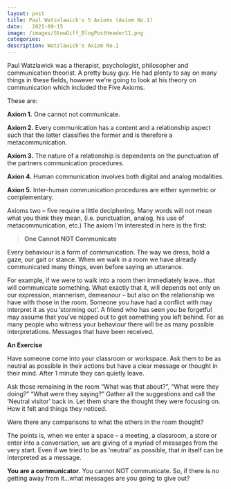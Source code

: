 ```yaml
---
layout: post
title: Paul Watzalawick's 5 Axioms (Axiom No.1)
date:   2021-09-15
image: /images/StewGiff_BlogPostHeader11.png
categories:
description: Watzlawick's Axiom No.1 
---
```

Paul Watzlawick was a therapist, psychologist, philosopher and communication theorist. A pretty busy guy. He had plenty to say on many things in these fields, however we’re going to look at his theory on communication which included the Five Axioms.

These are:

<strong>Axiom 1.</strong>  One cannot not communicate.

<strong>Axiom 2.</strong>  Every communication has a content and a relationship aspect such that the latter classifies the former and is therefore a metacommunication.

<strong>Axiom 3.</strong>  The nature of a relationship is dependents on the punctuation of the partners communication procedures.

<strong>Axion 4.</strong>  Human communication involves both digital and analog modalities.

<strong>Axion 5.</strong> Inter-human communication procedures are either symmetric or complementary.

Axioms two – five require a little deciphering. Many words will not mean what you think they mean, (i.e. punctuation, analog, his use of metacommunication, etc.) The axiom I’m interested in here is the first:

><strong>One Cannot NOT Communicate</strong>

Every behaviour is a form of communication. The way we dress, hold a gaze, our gait or stance. When we walk in a room we have already communicated many things, even before saying an utterance.

For example, if we were to walk into a room then immediately leave…that will communicate something. What exactly that it, will depends not only on our expression, mannerism, demeanour – but also on the relationship we have with those in the room. Someone you have had a conflict with may interpret it as you ‘storming out’. A friend who has seen you be forgetful may assume that you’ve nipped out to get something you left behind. For as many people who witness your behaviour there will be as many possible interpretations. Messages that have been received.

**An Exercise** 

Have someone come into your classroom or workspace. Ask them to be as neutral as possible in their actions but have a clear message or thought in their mind. After 1 minute they can quietly leave.

Ask those remaining in the room “What was that about?”, “What were they doing?” “What were they saying?” Gather all the suggestions and call the ‘Neutral visitor’ back in. Let them share the thought they were focusing on. How it felt and things they noticed.

Were there any comparisons to what the others in the room thought?

The points is, when we enter a space – a meeting, a classroom, a store or enter into a conversation, we are giving of a myriad of messages from the very start. Even if we tried to be as ‘neutral’ as possible, that in itself can be interpreted as a message.

<strong>You are a communicator</strong>. You cannot NOT communicate. So, if there is no getting away from it…what messages are you going to give out?

 


